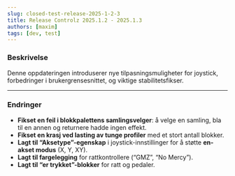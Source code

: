 ```yaml
---
slug: closed-test-release-2025-1-2-3
title: Release Controlz 2025.1.2 - 2025.1.3
authors: [maxim]
tags: [dev, test]
---
```


### Beskrivelse

Denne oppdateringen introduserer nye tilpasningsmuligheter for joystick, forbedringer i brukergrensesnittet, og viktige stabilitetsfikser.

<!-- truncate -->
---

### Endringer

- **Fikset en feil i blokkpalettens samlingsvelger**: å velge en samling, bla til en annen og returnere hadde ingen effekt.
- **Fikset en krasj ved lasting av tunge profiler** med et stort antall blokker.
- **Lagt til “Aksetype”-egenskap** i joystick-innstillinger for å støtte **en-akset modus** (X, Y, XY).
- **Lagt til fargelegging** for rattkontrollere (“GMZ”, “No Mercy”).
- **Lagt til “er trykket”-blokker** for ratt og pedaler.